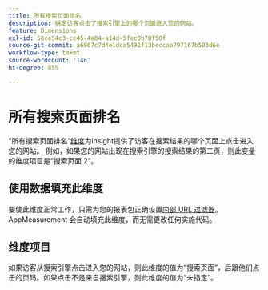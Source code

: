 ```yaml
---
title: 所有搜索页面排名
description: 确定访客点击了搜索引擎上的哪个页面进入您的网站。
feature: Dimensions
exl-id: 58ce54c3-cc45-4e84-a14d-5fec0b70f50f
source-git-commit: a6967c7d4e1dca5491f13beccaa797167b503d6e
workflow-type: tm+mt
source-wordcount: '146'
ht-degree: 85%

---
```


# 所有搜索页面排名

“所有搜索页面排名”[维度](overview.md)为insight提供了访客在搜索结果的哪个页面上点击进入您的网站。 例如，如果您的网站出现在搜索引擎的搜索结果的第二页，则此变量的维度项目是“搜索页面 2”。

## 使用数据填充此维度

要使此维度正常工作，只需为您的报表包正确设置[内部 URL 过滤器](/help/admin/tools/manage-rs/edit-settings/general/internal-url-filter-admin.md)。AppMeasurement 会自动填充此维度，而无需更改任何实施代码。

## 维度项目

如果访客从搜索引擎点击进入您的网站，则此维度的值为“搜索页面”，后跟他们点击的页码。如果点击不是来自搜索引擎，则此维度的值为“未指定”。
